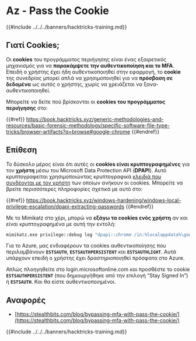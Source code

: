 # Az - Pass the Cookie

{{#include ../../../banners/hacktricks-training.md}}

## Γιατί Cookies;

Οι **cookies** του προγράμματος περιήγησης είναι ένας εξαιρετικός μηχανισμός για να **παρακάμψετε την αυθεντικοποίηση και το MFA**. Επειδή ο χρήστης έχει ήδη αυθεντικοποιηθεί στην εφαρμογή, το **cookie** της συνεδρίας μπορεί απλά να χρησιμοποιηθεί για να **πρόσβαση σε δεδομένα** ως αυτός ο χρήστης, χωρίς να χρειάζεται να ξανα-αυθεντικοποιηθεί.

Μπορείτε να δείτε πού βρίσκονται οι **cookies του προγράμματος περιήγησης** στο:

{{#ref}}
https://book.hacktricks.xyz/generic-methodologies-and-resources/basic-forensic-methodology/specific-software-file-type-tricks/browser-artifacts?q=browse#google-chrome
{{#endref}}

## Επίθεση

Το δύσκολο μέρος είναι ότι αυτές οι **cookies είναι κρυπτογραφημένες** για τον **χρήστη** μέσω του Microsoft Data Protection API (**DPAPI**). Αυτό κρυπτογραφείται χρησιμοποιώντας κρυπτογραφικά [κλειδιά που συνδέονται με τον χρήστη](https://book.hacktricks.xyz/windows-hardening/windows-local-privilege-escalation/dpapi-extracting-passwords) των οποίων ανήκουν οι cookies. Μπορείτε να βρείτε περισσότερες πληροφορίες σχετικά με αυτό στο:

{{#ref}}
https://book.hacktricks.xyz/windows-hardening/windows-local-privilege-escalation/dpapi-extracting-passwords
{{#endref}}

Με το Mimikatz στο χέρι, μπορώ να **εξάγω τα cookies ενός χρήστη** αν και είναι κρυπτογραφημένα με αυτή την εντολή:
```bash
mimikatz.exe privilege::debug log "dpapi::chrome /in:%localappdata%\google\chrome\USERDA~1\default\cookies /unprotect" exit
```
Για το Azure, μας ενδιαφέρουν τα cookies αυθεντικοποίησης που περιλαμβάνουν **`ESTSAUTH`**, **`ESTSAUTHPERSISTENT`** και **`ESTSAUTHLIGHT`**. Αυτά υπάρχουν επειδή ο χρήστης έχει δραστηριοποιηθεί πρόσφατα στο Azure.

Απλώς πλοηγηθείτε στο login.microsoftonline.com και προσθέστε το cookie **`ESTSAUTHPERSISTENT`** (που δημιουργήθηκε από την επιλογή “Stay Signed In”) ή **`ESTSAUTH`**. Και θα είστε αυθεντικοποιημένοι.

## Αναφορές

- [https://stealthbits.com/blog/bypassing-mfa-with-pass-the-cookie/](https://stealthbits.com/blog/bypassing-mfa-with-pass-the-cookie/)

{{#include ../../../banners/hacktricks-training.md}}
